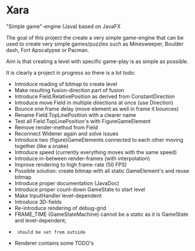 # Xara
"Simple game"-engine (Java) based on JavaFX

The goal of this project the create a very simple game-engine that can be used to create very simple games/puzzles such as Minesweeper, Boulder dash, Fort Apocalypse or Pacman.

Aim is that creating a level with specific game-play is as simple as possible.

It is clearly a project in progress so there is a lot todo:

 *  Introduce reading of bitmap to create level
 *  Make resulting fusion-direction part of fusion
 *  Introduce Field.RelativePosition as derived from ConstantDirection
 *  Introduce move Field in multiple directions at once (use Direction)
 *  Bounce one frame delay (move element as well in frame it bounces)
 *  Rename Field.TopLinePosition with a clearer name
 *  Test all Field.TopLinePosition's with FigureGameElement
 *  Remove render-method from Field
 *  Reconnect Widener again and solve issues
 *  Introduce two (figure)GameElements connected to each other moving together (like a snake)
 *  Introduce speed (currently everything moves with the same speed)
 *  Introduce in-between render-frames (with interpolation)
 *  Improve rendering to high frame-rate (50 FPS)
 *    Possible solution: create bitmap with all static GameElement's and reuse bitmap</li>
 *  Introduce proper documentation (JavaDoc)
 *  Introduce proper count-down GameState to start level
 *  Make InputHandler level-dependent
 *  Introduce 3D-fields
 *  Re-introduce rendering of debug-grid
 *  FRAME_TIME (GameStateMachine) cannot be a static as it is GameState and level-dependent;
 *      should be set from outside
 *  Renderer contains some TODO's
